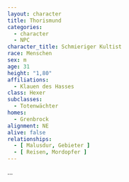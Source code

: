 ```yaml
---
layout: character
title: Thorismund
categories:
  - character
  - NPC
character_title: Schmieriger Kultist
race: Menschen
sex: m
age: 31
height: "1,80"
affiliations:
  - Klauen des Hasses
class: Hexer
subclasses:
  - Totenwächter
homes:
  - Grenbrock
alignment: NE
alive: false
relationships:
  - [ Malusdur, Gebieter ]
  - [ Reisen, Mordopfer ]
---
```


...